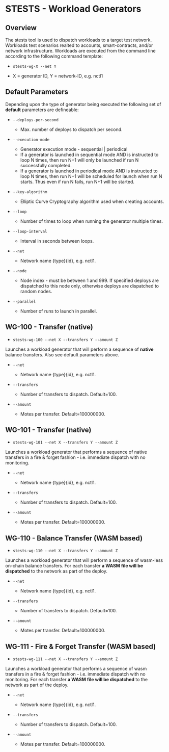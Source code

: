 # STESTS - Workload Generators

## Overview

The stests tool is used to dispatch workloads to a target test network.  Workloads test scenarios realted to accounts, smart-contracts, and/or network infrastructure.  Workloads are executed from the command line according to the following command template:

- `stests-wg-X --net Y` 

- X = generator ID, Y = network-ID, e.g. nctl1

## Default Parameters

Depending upon the type of generator being executed the following set of **default** parameters are defineable:

- `--deploys-per-second`
	- Max. number of deploys to dispatch per second.

- `--execution-mode`
	- Generator execution mode - sequential | periodical
	- If a generator is launched in sequential mode AND is instructed to loop N times, then run N+1 will only be launched if run N successfully completed.
	- If a generator is launched in periodical mode AND is instructed to loop N times, then run N+1 will be scheduled for launch when run N starts.  Thus even if run N fails, run N+1 will be started.

- `--key-algorithm`
	- Elliptic Curve Cryptography algorithm used when creating accounts.

- `--loop`
	- Number of times to loop when running the generator multiple times.

- `--loop-interval`
	- Interval in seconds between loops.

- `--net`
	- Network name {type}{id}, e.g. nctl1.

- `--node`
	- Node index - must be between 1 and 999. If specified deploys are dispatched to this node only, otherwise deploys are dispatched to random nodes.

- `--parallel`
	- Number of runs to launch in parallel.


## WG-100 - Transfer (native)

- `stests-wg-100 --net X --transfers Y --amount Z` 

Launches a workload generator that will perform a sequence of **native** balance transfers.  Also see default parameters above.

- `--net`
	- Network name {type}{id}, e.g. nctl1.
	
- `--transfers`
	- Number of transfers to dispatch. Default=100.

- `--amount`
	- Motes per transfer. Default=100000000.


## WG-101 - Transfer (native)

- `stests-wg-101 --net X --transfers Y --amount Z` 

Launches a workload generator that performs a sequence of native transfers in a fire & forget fashion - i.e. immediate dispatch with no monitoring.  

- `--net`
	- Network name {type}{id}, e.g. nctl1.
	
- `--transfers`
	- Number of transfers to dispatch. Default=100.

- `--amount`
	- Motes per transfer. Default=100000000.


## WG-110 - Balance Transfer (WASM based)

- `stests-wg-110 --net X --transfers Y --amount Z` 

Launches a workload generator that will perform a sequence of wasm-less on-chain balance transfers.  For each transfer **a WASM file will be dispatched** to the network as part of the deploy. 

- `--net`
	- Network name {type}{id}, e.g. nctl1.

- `--transfers`
	- Number of transfers to dispatch. Default=100.

- `--amount`
	- Motes per transfer. Default=100000000.


## WG-111 - Fire & Forget Transfer (WASM based)

- `stests-wg-111 --net X --transfers Y --amount Z` 

Launches a workload generator that performs a sequence of wasm transfers in a fire & forget fashion - i.e. immediate dispatch with no monitoring.  For each transfer **a WASM file will be dispatched** to the network as part of the deploy. 

- `--net`
	- Network name {type}{id}, e.g. nctl1.

- `--transfers`
	- Number of transfers to dispatch. Default=100.

- `--amount`
	- Motes per transfer. Default=100000000.
